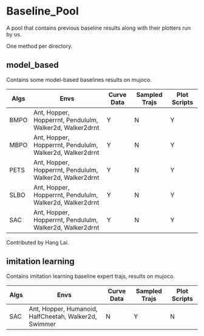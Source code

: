 # Baseline_Pool
A pool that contains previous baseline results along with their plotters run by us.

One method per directory.

## model_based

Contains some model-based baselines results on mujoco.

|  Algs   | Envs  | Curve Data | Sampled Trajs | Plot Scripts |
|  ----  | ----  | ----  | ----  | ----  |
| BMPO  | Ant, Hopper, Hopperrnt, Pendululm, Walker2d, Walker2drnt | Y | N | Y
| MBPO  | Ant, Hopper, Hopperrnt, Pendululm, Walker2d, Walker2drnt | Y | N | Y
| PETS  | Ant, Hopper, Hopperrnt, Pendululm, Walker2d, Walker2drnt | Y | N | Y
| SLBO  | Ant, Hopper, Hopperrnt, Pendululm, Walker2d, Walker2drnt | Y | N | Y
| SAC  | Ant, Hopper, Hopperrnt, Pendululm, Walker2d, Walker2drnt | Y | N | Y

Contributed by Hang Lai.

## imitation learning

Contains imitation learning baseline expert trajs, results on mujoco.

|  Algs   | Envs  | Curve Data | Sampled Trajs | Plot Scripts |
|  ----  | ----  | ----  | ----  | ----  |
| SAC  | Ant, Hopper, Humanoid, HalfCheetah, Walker2d, Swimmer | N | Y | N
